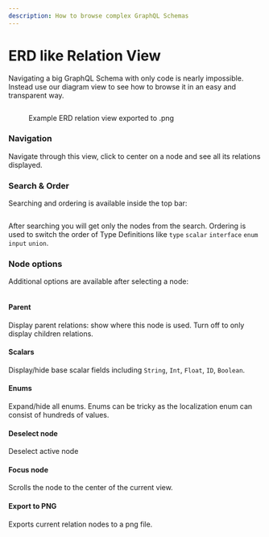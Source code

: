 ```yaml
---
description: How to browse complex GraphQL Schemas
---
```


# ERD like Relation View

Navigating a big GraphQL Schema with only code is nearly impossible. Instead use our diagram view to see how to browse it in an easy and transparent way.

<figure><img src="../../.gitbook/assets/relation_view(18).png" alt=""><figcaption><p>Example ERD relation view exported to .png</p></figcaption></figure>

### Navigation

Navigate through this view, click to center on a node and see all its relations displayed.

### Search & Order

Searching and ordering is available inside the top bar:

<figure><img src="../../.gitbook/assets/image (2) (2).png" alt=""><figcaption></figcaption></figure>

After searching you will get only the nodes from the search. Ordering is used to switch the order of Type Definitions like `type` `scalar` `interface` `enum` `input` `union`.

### Node options

Additional options are available after selecting a node:

<figure><img src="../../.gitbook/assets/image (2).png" alt=""><figcaption></figcaption></figure>

#### Parent

Display parent relations: show where this node is used. Turn off to only display children relations.

#### Scalars

Display/hide base scalar fields including `String`, `Int`, `Float`, `ID`, `Boolean`.

#### Enums

Expand/hide all enums. Enums can be tricky as the localization enum can consist of hundreds of values.

#### Deselect node

Deselect active node

#### Focus node&#x20;

Scrolls the node to the center of the current view.

#### Export to PNG

Exports current relation nodes to a png file.
